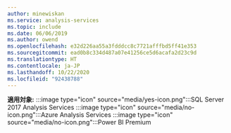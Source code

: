 ```yaml
---
author: minewiskan
ms.service: analysis-services
ms.topic: include
ms.date: 06/06/2019
ms.author: owend
ms.openlocfilehash: e32d226aa55a3fdddcc8c7721afffbd5ff41e353
ms.sourcegitcommit: ead0b8c334d487a07e41256ce5d6acafa2d23c9d
ms.translationtype: HT
ms.contentlocale: ja-JP
ms.lasthandoff: 10/22/2020
ms.locfileid: "92438788"
---
```

**適用対象:** :::image type="icon" source="media/yes-icon.png":::SQL Server 2017 Analysis Services :::image type="icon" source="media/no-icon.png":::Azure Analysis Services :::image type="icon" source="media/no-icon.png":::Power BI Premium